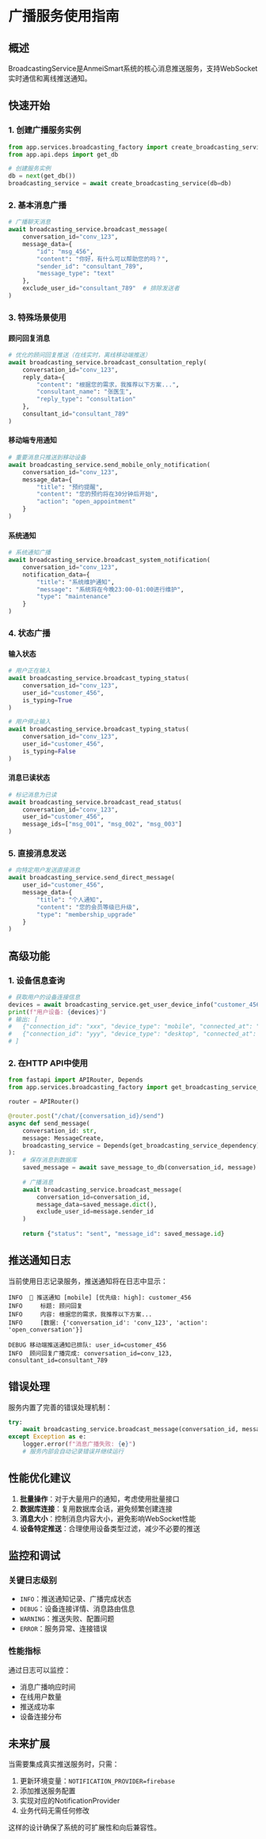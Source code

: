 # 广播服务使用指南

## 概述

BroadcastingService是AnmeiSmart系统的核心消息推送服务，支持WebSocket实时通信和离线推送通知。

## 快速开始

### 1. 创建广播服务实例

```python
from app.services.broadcasting_factory import create_broadcasting_service
from app.api.deps import get_db

# 创建服务实例
db = next(get_db())
broadcasting_service = await create_broadcasting_service(db=db)
```

### 2. 基本消息广播

```python
# 广播聊天消息
await broadcasting_service.broadcast_message(
    conversation_id="conv_123",
    message_data={
        "id": "msg_456",
        "content": "你好，有什么可以帮助您的吗？",
        "sender_id": "consultant_789",
        "message_type": "text"
    },
    exclude_user_id="consultant_789"  # 排除发送者
)
```

### 3. 特殊场景使用

#### 顾问回复消息

```python
# 优化的顾问回复推送（在线实时，离线移动端推送）
await broadcasting_service.broadcast_consultation_reply(
    conversation_id="conv_123",
    reply_data={
        "content": "根据您的需求，我推荐以下方案...",
        "consultant_name": "张医生",
        "reply_type": "consultation"
    },
    consultant_id="consultant_789"
)
```

#### 移动端专用通知

```python
# 重要消息只推送到移动设备
await broadcasting_service.send_mobile_only_notification(
    conversation_id="conv_123",
    message_data={
        "title": "预约提醒",
        "content": "您的预约将在30分钟后开始",
        "action": "open_appointment"
    }
)
```

#### 系统通知

```python
# 系统通知广播
await broadcasting_service.broadcast_system_notification(
    conversation_id="conv_123",
    notification_data={
        "title": "系统维护通知",
        "message": "系统将在今晚23:00-01:00进行维护",
        "type": "maintenance"
    }
)
```

### 4. 状态广播

#### 输入状态

```python
# 用户正在输入
await broadcasting_service.broadcast_typing_status(
    conversation_id="conv_123",
    user_id="customer_456",
    is_typing=True
)

# 用户停止输入
await broadcasting_service.broadcast_typing_status(
    conversation_id="conv_123",
    user_id="customer_456",
    is_typing=False
)
```

#### 消息已读状态

```python
# 标记消息为已读
await broadcasting_service.broadcast_read_status(
    conversation_id="conv_123",
    user_id="customer_456",
    message_ids=["msg_001", "msg_002", "msg_003"]
)
```

### 5. 直接消息发送

```python
# 向特定用户发送直接消息
await broadcasting_service.send_direct_message(
    user_id="customer_456",
    message_data={
        "title": "个人通知",
        "content": "您的会员等级已升级",
        "type": "membership_upgrade"
    }
)
```

## 高级功能

### 1. 设备信息查询

```python
# 获取用户的设备连接信息
devices = await broadcasting_service.get_user_device_info("customer_456")
print(f"用户设备: {devices}")
# 输出: [
#   {"connection_id": "xxx", "device_type": "mobile", "connected_at": "..."},
#   {"connection_id": "yyy", "device_type": "desktop", "connected_at": "..."}
# ]
```

### 2. 在HTTP API中使用

```python
from fastapi import APIRouter, Depends
from app.services.broadcasting_factory import get_broadcasting_service_dependency

router = APIRouter()

@router.post("/chat/{conversation_id}/send")
async def send_message(
    conversation_id: str,
    message: MessageCreate,
    broadcasting_service = Depends(get_broadcasting_service_dependency)
):
    # 保存消息到数据库
    saved_message = await save_message_to_db(conversation_id, message)
    
    # 广播消息
    await broadcasting_service.broadcast_message(
        conversation_id=conversation_id,
        message_data=saved_message.dict(),
        exclude_user_id=message.sender_id
    )
    
    return {"status": "sent", "message_id": saved_message.id}
```

## 推送通知日志

当前使用日志记录服务，推送通知将在日志中显示：

```
INFO  📱 推送通知 [mobile] [优先级: high]: customer_456
INFO     标题: 顾问回复
INFO     内容: 根据您的需求，我推荐以下方案...
INFO     [数据: {'conversation_id': 'conv_123', 'action': 'open_conversation'}]

DEBUG 移动端推送通知已排队: user_id=customer_456
INFO  顾问回复广播完成: conversation_id=conv_123, consultant_id=consultant_789
```

## 错误处理

服务内置了完善的错误处理机制：

```python
try:
    await broadcasting_service.broadcast_message(conversation_id, message_data)
except Exception as e:
    logger.error(f"消息广播失败: {e}")
    # 服务内部会自动记录错误并继续运行
```

## 性能优化建议

1. **批量操作**：对于大量用户的通知，考虑使用批量接口
2. **数据库连接**：复用数据库会话，避免频繁创建连接
3. **消息大小**：控制消息内容大小，避免影响WebSocket性能
4. **设备特定推送**：合理使用设备类型过滤，减少不必要的推送

## 监控和调试

### 关键日志级别

- `INFO`：推送通知记录、广播完成状态
- `DEBUG`：设备连接详情、消息路由信息
- `WARNING`：推送失败、配置问题
- `ERROR`：服务异常、连接错误

### 性能指标

通过日志可以监控：
- 消息广播响应时间
- 在线用户数量
- 推送成功率
- 设备连接分布

## 未来扩展

当需要集成真实推送服务时，只需：

1. 更新环境变量：`NOTIFICATION_PROVIDER=firebase`
2. 添加推送服务配置
3. 实现对应的NotificationProvider
4. 业务代码无需任何修改

这样的设计确保了系统的可扩展性和向后兼容性。 